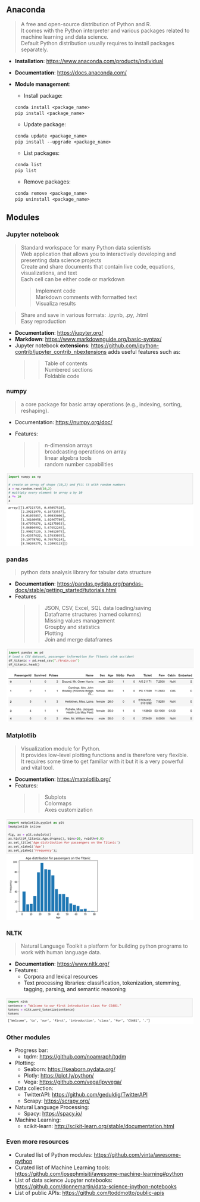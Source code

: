 ## Anaconda
  > A free and open-source distribution of Python and R. <br>
  > It comes with the Python interpreter and various packages related to machine learning and data science. <br>
  > Default Python distribution usually requires to install packages separately. <br>

- **Installation**: https://www.anaconda.com/products/individual <br>

- **Documentation**: https://docs.anaconda.com/

- **Module management**:

    - Install package: 
    ```
    conda install <package_name>
    pip install <package_name> 
    ```
    - Update package:
    ```
    conda update <package_name> 
    pip install --upgrade <package_name>
    ```
    - List packages:
    ```
    conda list
    pip list 
    ```
    - Remove packages:
    ```
    conda remove <package_name> 
    pip uninstall <package_name>
    ```
    
## Modules
### Jupyter notebook
> Standard workspace for many Python data scientists <br>
> Web application that allows you to interactively developing and presenting data science projects <br>
> Create and share documents that contain live code, equations, visualizations, and text<br>
> Each cell can be either code or markdown <br>
   >> Implement code <br>
   >> Markdown comments with formatted text <br>
   >> Visualiza results <br>
   
> Share and save in various formats: .ipynb, .py, .html <br>
> Easy reproduction <br>

- **Documentation**: https://jupyter.org/
- **Markdown**: https://www.markdownguide.org/basic-syntax/
- Jupyter notebook **extensions**: https://github.com/ipython-contrib/jupyter_contrib_nbextensions adds useful features such as:
  >> Table of contents <br>
  >> Numbered sections <br>
  >> Foldable code <br>
 
 
### numpy
> a core package for basic array operations (e.g., indexing, sorting, reshaping).
- Documentation: https://numpy.org/doc/

- Features:
    >> n-dimension arrays <br>
    >> broadcasting operations on array <br>
    >> linear algebra tools <br>
    >> random number capabilities <br>
    
![](/Lectures/Lec_01/numpy_exm.png)
   
### pandas
> python data analysis library for tabular data structure <br>

- **Documentation**: https://pandas.pydata.org/pandas-docs/stable/getting_started/tutorials.html
- Features
    >> JSON, CSV, Excel, SQL data loading/saving <br>
    >> Dataframe structures (named columns) <br>
    >> Missing values management <br>
    >> Groupby and statistics <br>
    >> Plotting <br>
    >> Join and merge dataframes <br>
    
![](/Lectures/Lec_01/pandas_exm.png)
   
### Matplotlib

> Visualization module for Python. <br>
> It provides low-level plotting functions and is therefore very flexible. <br>
> It requires some time to get familiar with it but it is a very powerful and vital tool.<br>

- **Documentation**: https://matplotlib.org/
- Features:
  >> Subplots <br>
  >> Colormaps <br>
  >> Axes customization <br>
  
![](/Lectures/Lec_01/matplotlib_exm.png)

### NLTK
> Natural Language Toolkit
> a platform for building python programs to work with human language data. <br>
- **Documentation**: https://www.nltk.org/
- Features:
    - Corpora and lexical resources <br>
    - Text processing libraries: classification, tokenization, stemming, tagging, parsing, and semantic reasoning <br>
 
![](/Lectures/Lec_01/nltk_exm.png)
   
### Other modules

- Progress bar:
  - tqdm: https://github.com/noamraph/tqdm
- Plotting:
  - Seaborn: https://seaborn.pydata.org/
  - Plotly: https://plot.ly/python/
  - Vega: https://github.com/vega/ipyvega/
- Data collection:
  - TwitterAPI: https://github.com/geduldig/TwitterAPI
  - Scrapy: https://scrapy.org/
- Natural Language Processing:
  - Spacy: https://spacy.io/
- Machine Learning:
    - scikit-learn: http://scikit-learn.org/stable/documentation.html
  
### Even more resources

- Curated list of Python modules: https://github.com/vinta/awesome-python
- Curated list of Machine Learning tools: https://github.com/josephmisiti/awesome-machine-learning#python
- List of data science Jupyter notebooks: https://github.com/donnemartin/data-science-ipython-notebooks
- List of public APIs: https://github.com/toddmotto/public-apis
